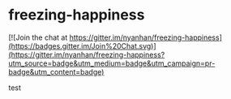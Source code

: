 # freezing-happiness

[![Join the chat at https://gitter.im/nyanhan/freezing-happiness](https://badges.gitter.im/Join%20Chat.svg)](https://gitter.im/nyanhan/freezing-happiness?utm_source=badge&utm_medium=badge&utm_campaign=pr-badge&utm_content=badge)

test
